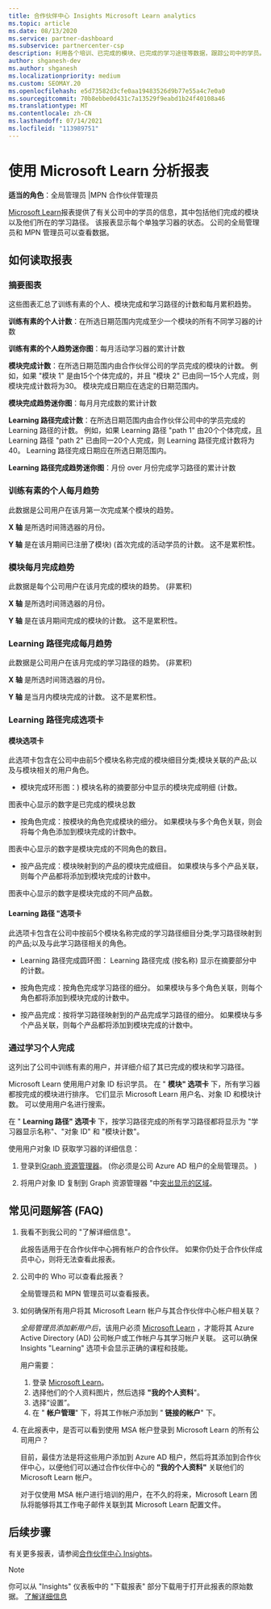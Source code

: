 ```yaml
---
title: 合作伙伴中心 Insights Microsoft Learn analytics
ms.topic: article
ms.date: 08/13/2020
ms.service: partner-dashboard
ms.subservice: partnercenter-csp
description: 利用各个培训、已完成的模块、已完成的学习途径等数据，跟踪公司中的学员。
author: shganesh-dev
ms.author: shganesh
ms.localizationpriority: medium
ms.custom: SEOMAY.20
ms.openlocfilehash: e5d73582d3cfe0aa19483526d9b77e55a4c7e0a0
ms.sourcegitcommit: 70b8ebbe0d431c7a13529f9eabd1b24f40108a46
ms.translationtype: MT
ms.contentlocale: zh-CN
ms.lasthandoff: 07/14/2021
ms.locfileid: "113989751"
---
```

# <a name="use-microsoft-learn-analytics-reports"></a>使用 Microsoft Learn 分析报表

**适当的角色**：全局管理员 |MPN 合作伙伴管理员

[Microsoft Learn](/learn/)报表提供了有关公司中的学员的信息，其中包括他们完成的模块以及他们所在的学习路径。 该报表显示每个单独学习器的状态。 公司的全局管理员和 MPN 管理员可以查看数据。

## <a name="how-to-read-the-report"></a>如何读取报表

### <a name="summary-charts"></a>摘要图表

这些图表汇总了训练有素的个人、模块完成和学习路径的计数和每月累积趋势。

**训练有素的个人计数**：在所选日期范围内完成至少一个模块的所有不同学习器的计数 

**训练有素的个人趋势迷你图**：每月活动学习器的累计计数 

**模块完成计数**：在所选日期范围内由合作伙伴公司的学员完成的模块的计数。
例如，如果 "模块 1" 是由15个个体完成的，并且 "模块 2" 已由同一15个人完成，则模块完成计数将为30。 模块完成日期应在选定的日期范围内。

**模块完成趋势迷你图**：每月月完成数的累计计数 

**Learning 路径完成计数**：在所选日期范围内由合作伙伴公司中的学员完成的 Learning 路径的计数。
例如，如果 Learning 路径 "path 1" 由20个个体完成，且 Learning 路径 "path 2" 已由同一20个人完成，则 Learning 路径完成计数将为40。 Learning 路径完成日期应在所选日期范围内。

**Learning 路径完成趋势迷你图**：月份 over 月份完成学习路径的累计计数 

### <a name="trained-individuals-monthly-trend"></a>训练有素的个人每月趋势

此数据是公司用户在该月第一次完成某个模块的趋势。 

**X 轴** 是所选时间筛选器的月份。 

**Y 轴** 是在该月期间已注册了模块)  (首次完成的活动学员的计数。 这不是累积性。

### <a name="module-completions-monthly-trend"></a>模块每月完成趋势

此数据是每个公司用户在该月完成的模块的趋势。  (非累积)  

**X 轴** 是所选时间筛选器的月份。 

**Y 轴** 是在该月期间完成的模块的计数。 这不是累积性。

### <a name="learning-path-completions-monthly-trend"></a>Learning 路径完成每月趋势

此数据是公司用户在该月完成的学习路径的趋势。  (非累积)  

**X 轴** 是所选时间筛选器的月份。 

**Y 轴** 是当月内模块完成的计数。 这不是累积性。

### <a name="learning-path-completion-tabs"></a>Learning 路径完成选项卡

#### <a name="module-tab"></a>模块选项卡

此选项卡包含在公司中由前5个模块名称完成的模块细目分类;模块关联的产品;以及与模块相关的用户角色。  

- 模块完成环形图：) 模块名称的摘要部分中显示的模块完成明细 (计数。

图表中心显示的数字是已完成的模块总数

- 按角色完成：按模块的角色完成模块的细分。 如果模块与多个角色关联，则会将每个角色添加到模块完成的计数中。

图表中心显示的数字是模块完成的不同角色的数目。 

- 按产品完成：模块映射到的产品的模块完成细目。 如果模块与多个产品关联，则每个产品都将添加到模块完成的计数中。    

图表中心显示的数字是模块完成的不同产品数。  

#### <a name="learning-path-tab"></a>Learning 路径 "选项卡

此选项卡包含在公司中按前5个模块名称完成的学习路径细目分类;学习路径映射到的产品;以及与此学习路径相关的角色。  

- Learning 路径完成圆环图： Learning 路径完成 (按名称) 显示在摘要部分中的计数。

- 按角色完成：按角色完成学习路径的细分。 如果模块与多个角色关联，则每个角色都将添加到模块完成的计数中。

- 按产品完成：按将学习路径映射到的产品完成学习路径的细分。 如果模块与多个产品关联，则每个产品都将添加到模块完成的计数中。

### <a name="completions-by-learning-individuals"></a>通过学习个人完成

这列出了公司中训练有素的用户，并详细介绍了其已完成的模块和学习路径。

Microsoft Learn 使用用户对象 ID 标识学员。 在 " **模块" 选项卡** 下，所有学习器都按完成的模块进行排序。 它们显示 Microsoft Learn 用户名、对象 ID 和模块计数。 可以使用用户名进行搜索。 

在 " **Learning 路径" 选项卡** 下，按学习路径完成的所有学习路径都将显示为 "学习器显示名称"、"对象 ID" 和 "模块计数"。

使用用户对象 ID 获取学习器的详细信息： 

1. 登录到[Graph 资源管理器](https://developer.microsoft.com/graph/graph-explorer )。  (你必须是公司 Azure AD 租户的全局管理员。 ) 

2. 将用户对象 ID 复制到 Graph 资源管理器 "中[突出显示的区域](https://graph.microsoft.com/v1.0/users/a9633ad7-c8dc-4587-b119-0bc286b0711f)。 

## <a name="frequently-asked-questions-faq"></a>常见问题解答 (FAQ)

1. 我看不到我公司的 "了解详细信息"。

   此报告适用于在合作伙伴中心拥有帐户的合作伙伴。 如果你仍处于合作伙伴成员中心，则将无法查看此报表。

2. 公司中的 Who 可以查看此报表？ 

   全局管理员和 MPN 管理员可以查看报表。

3. 如何确保所有用户将其 Microsoft Learn 帐户与其合作伙伴中心帐户相关联？

   *全局管理员添加新用户后*，该用户必须 [Microsoft Learn](/learn/) ，才能将其 Azure Active Directory (AD) 公司帐户或工作帐户与其学习帐户关联。 这可以确保 Insights "Learning" 选项卡会显示正确的课程和技能。
   
   用户需要：
   
   1. 登录 [Microsoft Learn](/learn/)。
   2. 选择他们的个人资料图片，然后选择 **"我的个人资料**"。
   3. 选择“设置”。
   4. 在 " **帐户管理**" 下，将其工作帐户添加到 " **链接的帐户**" 下。

4. 在此报表中，是否可以看到使用 MSA 帐户登录到 Microsoft Learn 的所有公司用户？

   目前，最佳方法是将这些用户添加到 Azure AD 租户，然后将其添加到合作伙伴中心，以便他们可以通过合作伙伴中心的 **"我的个人资料"** 关联他们的 Microsoft Learn 帐户。 

   对于仅使用 MSA 帐户进行培训的用户，在不久的将来，Microsoft Learn 团队将能够将其工作电子邮件关联到其 Microsoft Learn 配置文件。 

## <a name="next-steps"></a>后续步骤

有关更多报表，请参阅[合作伙伴中心 Insights](partner-center-insights.md)。

>[!NOTE] 
> 你可以从 "Insights" 仪表板中的 "下载报表" 部分下载用于打开此报表的原始数据。 [了解详细信息](pci-download-reports.md) 
